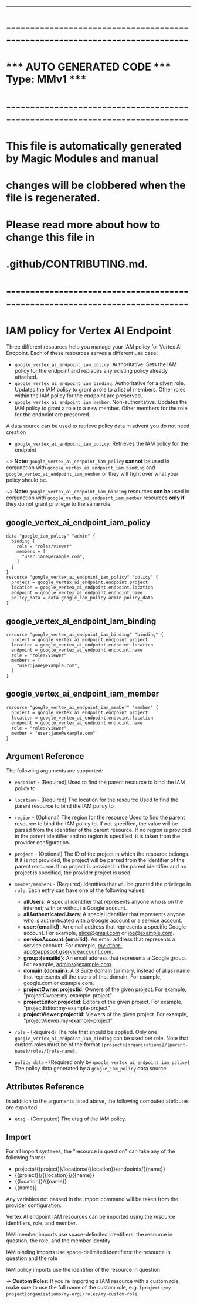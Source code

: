 ---
# ----------------------------------------------------------------------------
#
#     ***     AUTO GENERATED CODE    ***    Type: MMv1     ***
#
# ----------------------------------------------------------------------------
#
#     This file is automatically generated by Magic Modules and manual
#     changes will be clobbered when the file is regenerated.
#
#     Please read more about how to change this file in
#     .github/CONTRIBUTING.md.
#
# ----------------------------------------------------------------------------

# IAM policy for Vertex AI Endpoint
Three different resources help you manage your IAM policy for Vertex AI Endpoint. Each of these resources serves a different use case:

* `google_vertex_ai_endpoint_iam_policy`: Authoritative. Sets the IAM policy for the endpoint and replaces any existing policy already attached.
* `google_vertex_ai_endpoint_iam_binding`: Authoritative for a given role. Updates the IAM policy to grant a role to a list of members. Other roles within the IAM policy for the endpoint are preserved.
* `google_vertex_ai_endpoint_iam_member`: Non-authoritative. Updates the IAM policy to grant a role to a new member. Other members for the role for the endpoint are preserved.

A data source can be used to retrieve policy data in advent you do not need creation

* `google_vertex_ai_endpoint_iam_policy`: Retrieves the IAM policy for the endpoint

~> **Note:** `google_vertex_ai_endpoint_iam_policy` **cannot** be used in conjunction with `google_vertex_ai_endpoint_iam_binding` and `google_vertex_ai_endpoint_iam_member` or they will fight over what your policy should be.

~> **Note:** `google_vertex_ai_endpoint_iam_binding` resources **can be** used in conjunction with `google_vertex_ai_endpoint_iam_member` resources **only if** they do not grant privilege to the same role.




## google\_vertex\_ai\_endpoint\_iam\_policy

```hcl
data "google_iam_policy" "admin" {
  binding {
    role = "roles/viewer"
    members = [
      "user:jane@example.com",
    ]
  }
}
resource "google_vertex_ai_endpoint_iam_policy" "policy" {
  project = google_vertex_ai_endpoint.endpoint.project
  location = google_vertex_ai_endpoint.endpoint.location
  endpoint = google_vertex_ai_endpoint.endpoint.name
  policy_data = data.google_iam_policy.admin.policy_data
}
```

## google\_vertex\_ai\_endpoint\_iam\_binding

```hcl
resource "google_vertex_ai_endpoint_iam_binding" "binding" {
  project = google_vertex_ai_endpoint.endpoint.project
  location = google_vertex_ai_endpoint.endpoint.location
  endpoint = google_vertex_ai_endpoint.endpoint.name
  role = "roles/viewer"
  members = [
    "user:jane@example.com",
  ]
}
```

## google\_vertex\_ai\_endpoint\_iam\_member

```hcl
resource "google_vertex_ai_endpoint_iam_member" "member" {
  project = google_vertex_ai_endpoint.endpoint.project
  location = google_vertex_ai_endpoint.endpoint.location
  endpoint = google_vertex_ai_endpoint.endpoint.name
  role = "roles/viewer"
  member = "user:jane@example.com"
}
```


## Argument Reference

The following arguments are supported:

* `endpoint` - (Required) Used to find the parent resource to bind the IAM policy to
* `location` - (Required) The location for the resource Used to find the parent resource to bind the IAM policy to
* `region` - (Optional) The region for the resource Used to find the parent resource to bind the IAM policy to. If not specified,
  the value will be parsed from the identifier of the parent resource. If no region is provided in the parent identifier and no
  region is specified, it is taken from the provider configuration.

* `project` - (Optional) The ID of the project in which the resource belongs.
    If it is not provided, the project will be parsed from the identifier of the parent resource. If no project is provided in the parent identifier and no project is specified, the provider project is used.

* `member/members` - (Required) Identities that will be granted the privilege in `role`.
  Each entry can have one of the following values:
  * **allUsers**: A special identifier that represents anyone who is on the internet; with or without a Google account.
  * **allAuthenticatedUsers**: A special identifier that represents anyone who is authenticated with a Google account or a service account.
  * **user:{emailid}**: An email address that represents a specific Google account. For example, alice@gmail.com or joe@example.com.
  * **serviceAccount:{emailid}**: An email address that represents a service account. For example, my-other-app@appspot.gserviceaccount.com.
  * **group:{emailid}**: An email address that represents a Google group. For example, admins@example.com.
  * **domain:{domain}**: A G Suite domain (primary, instead of alias) name that represents all the users of that domain. For example, google.com or example.com.
  * **projectOwner:projectid**: Owners of the given project. For example, "projectOwner:my-example-project"
  * **projectEditor:projectid**: Editors of the given project. For example, "projectEditor:my-example-project"
  * **projectViewer:projectid**: Viewers of the given project. For example, "projectViewer:my-example-project"

* `role` - (Required) The role that should be applied. Only one
    `google_vertex_ai_endpoint_iam_binding` can be used per role. Note that custom roles must be of the format
    `[projects|organizations]/{parent-name}/roles/{role-name}`.

* `policy_data` - (Required only by `google_vertex_ai_endpoint_iam_policy`) The policy data generated by
  a `google_iam_policy` data source.

## Attributes Reference

In addition to the arguments listed above, the following computed attributes are
exported:

* `etag` - (Computed) The etag of the IAM policy.

## Import

For all import syntaxes, the "resource in question" can take any of the following forms:

* projects/{{project}}/locations/{{location}}/endpoints/{{name}}
* {{project}}/{{location}}/{{name}}
* {{location}}/{{name}}
* {{name}}

Any variables not passed in the import command will be taken from the provider configuration.

Vertex AI endpoint IAM resources can be imported using the resource identifiers, role, and member.

IAM member imports use space-delimited identifiers: the resource in question, the role, and the member identity

IAM binding imports use space-delimited identifiers: the resource in question and the role

IAM policy imports use the identifier of the resource in question

-> **Custom Roles**: If you're importing a IAM resource with a custom role, make sure to use the
 full name of the custom role, e.g. `[projects/my-project|organizations/my-org]/roles/my-custom-role`.


